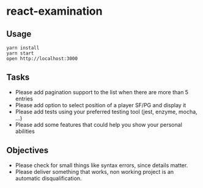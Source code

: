 # react-examination

## Usage

```
yarn install
yarn start
open http://localhost:3000
```

## Tasks

- Please add pagination support to the list when there are more than 5 entries
- Please add option to select position of a player SF/PG and display it
- Please add tests using your preferred testing tool (jest, enzyme, mocha, ...)
- Please add some features that could help you show your personal abilities

## Objectives

- Please check for small things like syntax errors, since details matter.
- Please deliver something that works, non working project is an automatic disqualification.
